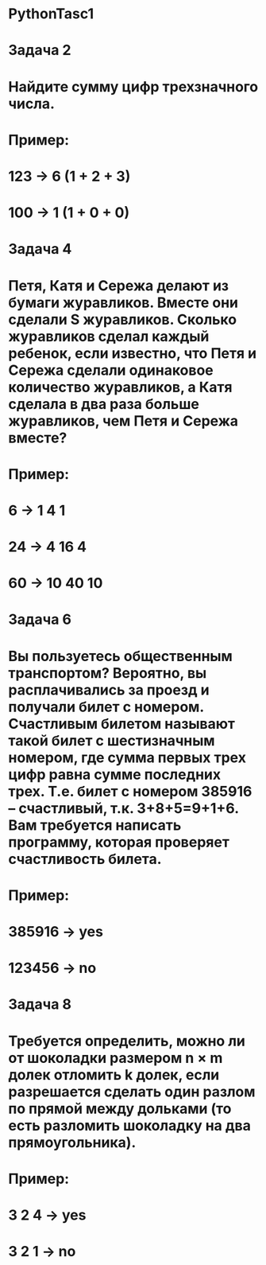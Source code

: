 # PythonTasc1

# Задача 2

# Найдите сумму цифр трехзначного числа.
# Пример:
# 123 -> 6 (1 + 2 + 3)
# 100 -> 1 (1 + 0 + 0)

# Задача 4

# Петя, Катя и Сережа делают из бумаги журавликов. Вместе они сделали S журавликов. Сколько журавликов сделал каждый ребенок, если известно, что Петя и Сережа сделали одинаковое количество журавликов, а Катя сделала в два раза больше журавликов, чем Петя и Сережа вместе?
# Пример:
# 6 -> 1 4 1
# 24 -> 4 16 4
# 60 -> 10 40 10

# Задача 6

# Вы пользуетесь общественным транспортом? Вероятно, вы расплачивались за проезд и получали билет с номером. Счастливым билетом называют такой билет с шестизначным номером, где сумма первых трех цифр равна сумме последних трех. Т.е. билет с номером 385916 – счастливый, т.к. 3+8+5=9+1+6. Вам требуется написать программу, которая проверяет счастливость билета.
# Пример:
# 385916 -> yes
# 123456 -> no

# Задача 8
# Требуется определить, можно ли от шоколадки размером n × m долек отломить k долек, если разрешается сделать один разлом по прямой между дольками (то есть разломить шоколадку на два прямоугольника).
# Пример:
# 3 2 4 -> yes
# 3 2 1 -> no
